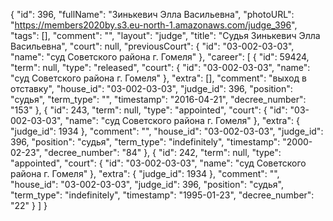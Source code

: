 {
    "id": 396,
    "fullName": "Зинькевич Элла Васильевна",
    "photoURL": "https://members2020by.s3.eu-north-1.amazonaws.com/judge_396",
    "tags": [],
    "comment": "",
    "layout": "judge",
    "title": "Судья Зинькевич Элла Васильевна",
    "court": null,
    "previousCourt": {
        "id": "03-002-03-03",
        "name": "суд Советского района г. Гомеля"
    },
    "career": [
        {
            "id": 59424,
            "term": null,
            "type": "released",
            "court": {
                "id": "03-002-03-03",
                "name": "суд Советского района г. Гомеля"
            },
            "extra": [],
            "comment": "выход в отставку",
            "house_id": "03-002-03-03",
            "judge_id": 396,
            "position": "судья",
            "term_type": "",
            "timestamp": "2016-04-21",
            "decree_number": "153"
        },
        {
            "id": 243,
            "term": null,
            "type": "appointed",
            "court": {
                "id": "03-002-03-03",
                "name": "суд Советского района г. Гомеля"
            },
            "extra": {
                "judge_id": 1934
            },
            "comment": "",
            "house_id": "03-002-03-03",
            "judge_id": 396,
            "position": "судья",
            "term_type": "indefinitely",
            "timestamp": "2000-02-23",
            "decree_number": "84"
        },
        {
            "id": 242,
            "term": null,
            "type": "appointed",
            "court": {
                "id": "03-002-03-03",
                "name": "суд Советского района г. Гомеля"
            },
            "extra": {
                "judge_id": 1934
            },
            "comment": "",
            "house_id": "03-002-03-03",
            "judge_id": 396,
            "position": "судья",
            "term_type": "indefinitely",
            "timestamp": "1995-01-23",
            "decree_number": "22"
        }
    ]
}